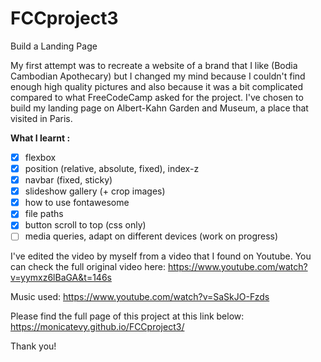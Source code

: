 # FCCproject3

Build a Landing Page

My first attempt was to recreate a website of a brand that I like (Bodia Cambodian Apothecary) but I changed my mind because I couldn't find enough high quality pictures and also because it was a bit complicated compared to what FreeCodeCamp asked for the project. I've chosen to build my landing page on Albert-Kahn Garden and Museum, a place that visited in Paris.

**What I learnt :**
- [x] flexbox
- [x] position (relative, absolute, fixed), index-z
- [x] navbar (fixed, sticky)
- [x] slideshow gallery (+ crop images)
- [x] how to use fontawesome
- [x] file paths
- [x] button scroll to top (css only)
- [ ] media queries, adapt on different devices (work on progress)

I've edited the video by myself from a video that I found on Youtube.
You can check the full original video here:
https://www.youtube.com/watch?v=yymxz6lBaGA&t=146s

Music used:
https://www.youtube.com/watch?v=SaSkJO-Fzds

Please find the full page of this project at this link below:
https://monicatevy.github.io/FCCproject3/

Thank you!
